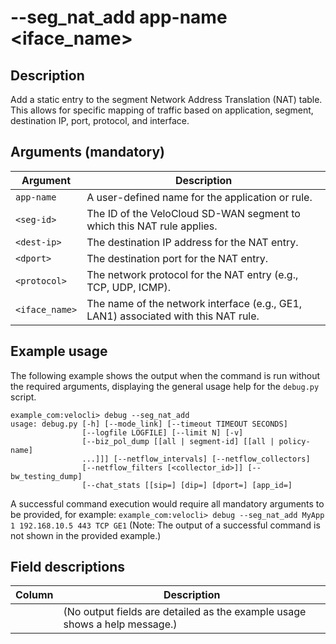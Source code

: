 #	--seg_nat_add app-name <seg-id> <dest-ip> <dport> <protocol> <iface_name>

##	Description
Add a static entry to the segment Network Address Translation (NAT) table. This allows for specific mapping of traffic based on application, segment, destination IP, port, protocol, and interface.

##  Arguments (mandatory)
| Argument | Description |
|---|---|
| `app-name` | A user-defined name for the application or rule. |
| `<seg-id>` | The ID of the VeloCloud SD-WAN segment to which this NAT rule applies. |
| `<dest-ip>` | The destination IP address for the NAT entry. |
| `<dport>` | The destination port for the NAT entry. |
| `<protocol>` | The network protocol for the NAT entry (e.g., TCP, UDP, ICMP). |
| `<iface_name>` | The name of the network interface (e.g., GE1, LAN1) associated with this NAT rule. |

##  Example usage
The following example shows the output when the command is run without the required arguments, displaying the general usage help for the `debug.py` script.
```
example_com:velocli> debug --seg_nat_add
usage: debug.py [-h] [--mode_link] [--timeout TIMEOUT SECONDS]
                [--logfile LOGFILE] [--limit N] [-v]
                [--biz_pol_dump [[all | segment-id] [[all | policy-name]
                ...]]] [--netflow_intervals] [--netflow_collectors]
                [--netflow_filters [<collector_id>]] [--bw_testing_dump]
                [--chat_stats [[sip=] [dip=] [dport=] [app_id=]
```
A successful command execution would require all mandatory arguments to be provided, for example:
`example_com:velocli> debug --seg_nat_add MyApp 1 192.168.10.5 443 TCP GE1`
(Note: The output of a successful command is not shown in the provided example.)

##  Field descriptions
| Column | Description |
|---|---|
|   |  (No output fields are detailed as the example usage shows a help message.) |